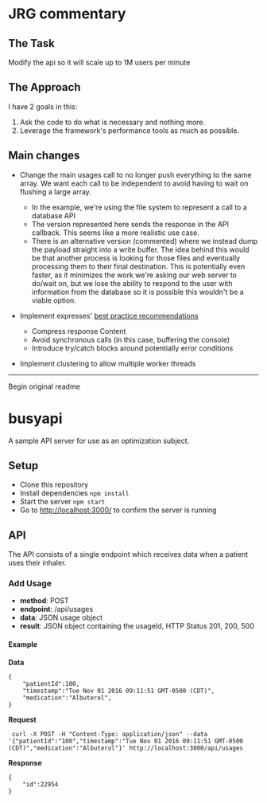 # JRG commentary

## The Task

Modify the api so it will scale up to 1M users per minute

## The Approach

I have 2 goals in this:

1. Ask the code to do what is necessary and nothing more.
2. Leverage the framework's performance tools as much as possible.

## Main changes

  * Change the main usages call to no longer push everything to the same array.  We want each call to be independent to avoid having to wait on flushing a large array.
    * In the example, we're using the file system to represent a call to a database API
    * The version represented here sends the response in the API callback.  This seems like a more realistic use case.
    * There is an alternative version (commented) where we instead dump the payload straight into a write buffer.  The idea behind this would be that another process is looking for those files and eventually processing them to their final destination.  This is potentially even faster, as it minimizes the work we're asking our web server to do/wait on, but we lose the ability to respond to the user with information from the database so it is possible this wouldn't be a viable option.

  * Implement expresses' [best practice recommendations](https://expressjs.com/en/advanced/best-practice-performance.html)
    * Compress response Content
    * Avoid synchronous calls (in this case, buffering the console)
    * Introduce try/catch blocks around potentially error conditions

  * Implement clustering to allow multiple worker threads

---
Begin original readme

# busyapi

A sample API server for use as an optimization subject.

## Setup

  *  Clone this repository
  *  Install dependencies `npm install`
  *  Start the server `npm start`
  *  Go to [http://localhost:3000/](http://localhost:3000/) to confirm the server is running

## API

The API consists of a single endpoint which receives data when a patient uses their inhaler.

### Add Usage

  *  **method**: POST
  *  **endpoint**: /api/usages
  *  **data**: JSON usage object
  *  **result**: JSON object containing the usageId, HTTP Status 201, 200, 500

#### Example

**Data**
````
{
    "patientId":100,
    "timestamp":"Tue Nov 01 2016 09:11:51 GMT-0500 (CDT)",
    "medication":"Albuterol",
}
````

**Request**

     curl -X POST -H "Content-Type: application/json" --data '{"patientId":"100","timestamp":"Tue Nov 01 2016 09:11:51 GMT-0500 (CDT)","medication":"Albuterol"}' http://localhost:3000/api/usages

**Response**
````
{
    "id":22954
}
````
